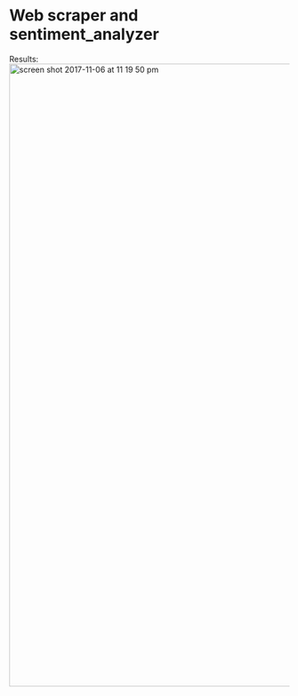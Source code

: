 # Web scraper and sentiment_analyzer

Results:
<img width="1121" alt="screen shot 2017-11-06 at 11 19 50 pm" src="https://user-images.githubusercontent.com/24614382/32476999-23bf5874-c349-11e7-9398-424216f5a444.png">
